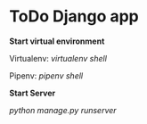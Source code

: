 <h1>ToDo Django app</h1>
<b>Start virtual environment</b>
<p>Virtualenv: <i>virtualenv shell</i></p>
<p>Pipenv: <i>pipenv shell</i></p>
<b>Start Server</b>
<p><i>python manage.py runserver</i></p>

